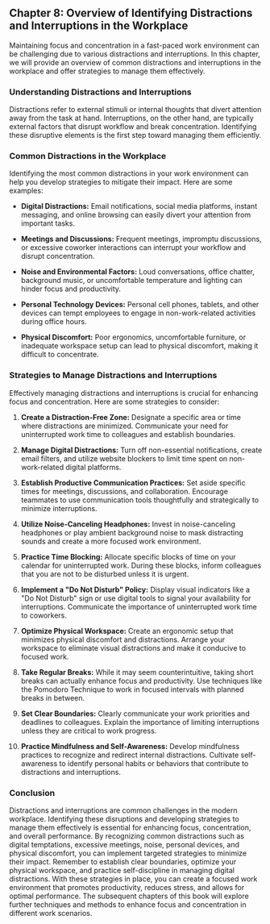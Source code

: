Chapter 8: Overview of Identifying Distractions and Interruptions in the Workplace
----------------------------------------------------------------------------------

Maintaining focus and concentration in a fast-paced work environment can be challenging due to various distractions and interruptions. In this chapter, we will provide an overview of common distractions and interruptions in the workplace and offer strategies to manage them effectively.

### **Understanding Distractions and Interruptions**

Distractions refer to external stimuli or internal thoughts that divert attention away from the task at hand. Interruptions, on the other hand, are typically external factors that disrupt workflow and break concentration. Identifying these disruptive elements is the first step toward managing them efficiently.

### **Common Distractions in the Workplace**

Identifying the most common distractions in your work environment can help you develop strategies to mitigate their impact. Here are some examples:

* **Digital Distractions:** Email notifications, social media platforms, instant messaging, and online browsing can easily divert your attention from important tasks.

* **Meetings and Discussions:** Frequent meetings, impromptu discussions, or excessive coworker interactions can interrupt your workflow and disrupt concentration.

* **Noise and Environmental Factors:** Loud conversations, office chatter, background music, or uncomfortable temperature and lighting can hinder focus and productivity.

* **Personal Technology Devices:** Personal cell phones, tablets, and other devices can tempt employees to engage in non-work-related activities during office hours.

* **Physical Discomfort:** Poor ergonomics, uncomfortable furniture, or inadequate workspace setup can lead to physical discomfort, making it difficult to concentrate.

### **Strategies to Manage Distractions and Interruptions**

Effectively managing distractions and interruptions is crucial for enhancing focus and concentration. Here are some strategies to consider:

1. **Create a Distraction-Free Zone:** Designate a specific area or time where distractions are minimized. Communicate your need for uninterrupted work time to colleagues and establish boundaries.

2. **Manage Digital Distractions:** Turn off non-essential notifications, create email filters, and utilize website blockers to limit time spent on non-work-related digital platforms.

3. **Establish Productive Communication Practices:** Set aside specific times for meetings, discussions, and collaboration. Encourage teammates to use communication tools thoughtfully and strategically to minimize interruptions.

4. **Utilize Noise-Canceling Headphones:** Invest in noise-canceling headphones or play ambient background noise to mask distracting sounds and create a more focused work environment.

5. **Practice Time Blocking:** Allocate specific blocks of time on your calendar for uninterrupted work. During these blocks, inform colleagues that you are not to be disturbed unless it is urgent.

6. **Implement a "Do Not Disturb" Policy:** Display visual indicators like a "Do Not Disturb" sign or use digital tools to signal your availability for interruptions. Communicate the importance of uninterrupted work time to coworkers.

7. **Optimize Physical Workspace:** Create an ergonomic setup that minimizes physical discomfort and distractions. Arrange your workspace to eliminate visual distractions and make it conducive to focused work.

8. **Take Regular Breaks:** While it may seem counterintuitive, taking short breaks can actually enhance focus and productivity. Use techniques like the Pomodoro Technique to work in focused intervals with planned breaks in between.

9. **Set Clear Boundaries:** Clearly communicate your work priorities and deadlines to colleagues. Explain the importance of limiting interruptions unless they are critical to work progress.

10. **Practice Mindfulness and Self-Awareness:** Develop mindfulness practices to recognize and redirect internal distractions. Cultivate self-awareness to identify personal habits or behaviors that contribute to distractions and interruptions.

### Conclusion

Distractions and interruptions are common challenges in the modern workplace. Identifying these disruptions and developing strategies to manage them effectively is essential for enhancing focus, concentration, and overall performance. By recognizing common distractions such as digital temptations, excessive meetings, noise, personal devices, and physical discomfort, you can implement targeted strategies to minimize their impact. Remember to establish clear boundaries, optimize your physical workspace, and practice self-discipline in managing digital distractions. With these strategies in place, you can create a focused work environment that promotes productivity, reduces stress, and allows for optimal performance. The subsequent chapters of this book will explore further techniques and methods to enhance focus and concentration in different work scenarios.
